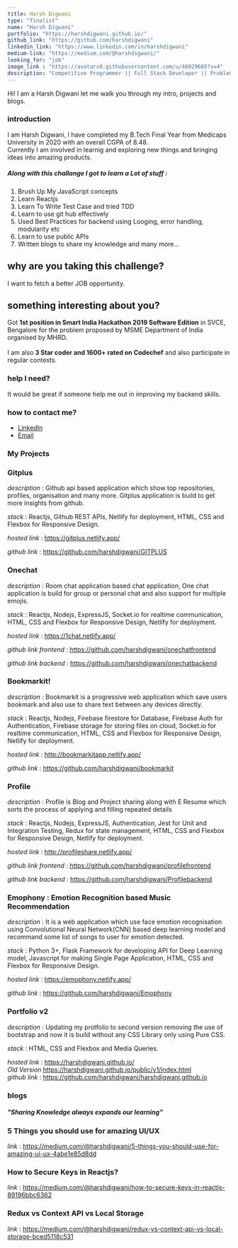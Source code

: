 ```yaml
---
title: Harsh Digwani
type: "finalist"
name: "Harsh Digwani"
portfolio: "https://harshdigwani.github.io/"
github_link: "https://github.com/harshdigwani"
linkedin_link: "https://www.linkedin.com/in/harshdigwani"
medium-link: "https://medium.com/@harshdigwani/"
looking_for: "job"
image_link : "https://avatars0.githubusercontent.com/u/46929665?v=4"
description: "Competitive Programmer || Full Stack Developer || Problem Solver || Student || React || Angular || JavaScript || NodeJS || ExpressJS || Python. "
---
```


Hi! I am a Harsh Digwani let me walk you through my intro, projects and blogs.

### introduction

I am Harsh Digwani, I have completed my B.Tech Final Year from Medicaps University in 2020 with an overall CGPA of 8.48.
<br/>
Currently I am involved in learnig and exploring new things and bringing ideas into amazing products. 

##### Along with this challange I got to learn a Lot of stuff :

1. Brush Up My JavaScript concepts
2. Learn Reactjs
3. Learn To Write Test Case and tried TDD
4. Learn to use git hub effectively
5. Used Best Practices for backend using Looging, error handling, modularity etc
6. Learn to use public APIs 
7. Written blogs to share my knowledge
and many more...

## why are you taking this challenge?

I want to fetch a better JOB opportunity.

## something interesting about you?

Got <b>1st position in Smart India Hackathon 2019 Software Edition</b> in SVCE, Bengalore for the problem proposed by MSME Department of India organised by MHRD.<br/><br/>
I am also <b> 3 Star coder and 1600+ rated on Codechef</b> and also participate in regular contests.

### help I need?

It would be great if someone help me out in improving my backend skills.

### how to contact me?

- [LinkedIn](https://www.linkedin.com/in/harshdigwani)
- [Email](mailto:harshdigwani@gmail.com)

### My Projects


### Gitplus 

_description_ : Github api based application which show top repositories, profiles, organisation and many more. Gitplus application is build to get more insights from github.

_stack_ : Reactjs,
        Github REST APIs, 
        Netlify for deployment, 
        HTML, CSS and Flexbox for Responsive Design.

_hosted link_ : https://gitplus.netlify.app/

_github link_ : https://github.com/harshdigwani/GITPLUS


### Onechat

_description_ : Room chat application based chat application, One chat application is build for group or personal chat and also support for multiple emojis.

_stack_ : Reactjs, 
        Nodejs, 
        ExpressJS, 
        Socket.io for realtime communication, 
        HTML, CSS and Flexbox for Responsive Design, 
        Netlify for deployment.

_hosted link_ : https://1chat.netlify.app/

_github link frontend_ : https://github.com/harshdigwani/onechatfrontend

_github link backend_ : https://github.com/harshdigwani/onechatbackend


### Bookmarkit!

_description_ : Bookmarkit is a progressive web application which save users bookmark and also use to share text between any devices directly.

_stack_ : Reactjs, 
        Nodejs, 
        Firebase firestore for Database, 
        Firebase Auth for Authentication,
        Firebase storage for storing files on cloud, 
        Socket.io for realtime communication, 
        HTML, CSS and Flexbox for Responsive Design, 
        Netlify for deployment.

_hosted link_ :  http://bookmarkitapp.netlify.app/

_github link_ :  https://github.com/harshdigwani/bookmarkit


### Profile

_description_ : Profile is Blog and Project sharing along with E Resume which sorts the process of applying and filling repeated details

_stack_ : Reactjs, 
        Nodejs, 
        ExpressJS,
        Authentication,
        Jest for Unit and Integration Testing, 
        Redux for state management, 
        HTML, CSS and Flexbox for Responsive Design, 
        Netlify for deployment.

_hosted link_ :  http://profileshare.netlify.app/

_github link frontend_ : https://github.com/harshdigwani/profilefrontend

_github link backend_ : https://github.com/harshdigwani/Profilebackend


### Emophony : Emotion Recognition based Music Recommendation

_description_ :  It is a web application which use face emotion recognisation using Convolutional Neural Network(CNN) based deep learning model and recommand some list of songs to user for emotion detected.

_stack_ : Python 3+,
        Flask Framework for developing API for Deep Learning model,
        Javascript for making Single Page Application,
        HTML, CSS and Flexbox for Responsive Design.

_hosted link_ : https://emophony.netlify.app/

_github link_ : https://github.com/harshdigwani/Emophony


### Portfolio v2 

_description_ :  Updating my protfolio to second version removing the use of bootstrap and now it is build without any CSS Library only using Pure CSS.

_stack_ : HTML, CSS and Flexbox and Media Queries.

_hosted link_ : https://harshdigwani.github.io/ <br/>
_Old Version_   https://harshdigwani.github.io/public/v1/index.html<br/>
_github link_ : https://github.com/harshdigwani/harshdigwani.github.io



### blogs

##### "Sharing Knowledge always expands our learning"

### 5 Things you should use for amazing UI/UX
 _link_ : https://medium.com/@harshdigwani/5-things-you-should-use-for-amazing-ui-ux-4abe1e85d8dd

 ### How to Secure Keys in Reactjs?
 _link_ : https://medium.com/@harshdigwani/how-to-secure-keys-in-reactjs-89196bbc6362

 ### Redux vs Context API vs Local Storage
 _link_ : https://medium.com/@harshdigwani/redux-vs-context-api-vs-local-storage-bced5118c531
